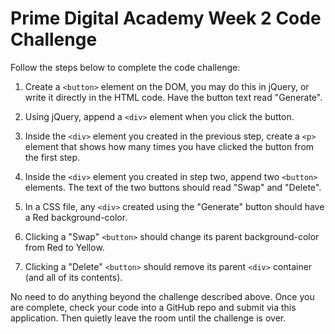 # Prime Digital Academy Week 2 Code Challenge

Follow the steps below to complete the code challenge:

1. Create a `<button>` element on the DOM, you may do this in jQuery, or write it directly in the HTML code. Have the button text read "Generate".

2. Using jQuery, append a `<div>` element when you click the button.

3. Inside the `<div>` element you created in the previous step, create a `<p>` element that shows how many times you have clicked the button from the first step.

4. Inside the `<div>` element you created in step two, append two `<button>` elements. The text of the two buttons should read "Swap" and "Delete".

5. In a CSS file, any `<div>` created using the "Generate" button should have a Red background-color.

6. Clicking a "Swap" `<button>` should change its parent background-color from Red to Yellow.

7. Clicking a "Delete" `<button>` should remove its parent `<div>` container (and all of its contents).

No need to do anything beyond the challenge described above. Once you are complete, check your code into a GitHub repo and submit via this application. Then quietly leave the room until the challenge is over.
